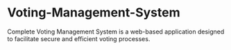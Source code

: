 # Voting-Management-System
Complete Voting Management System is a web-based application designed to facilitate secure and efficient voting processes.
